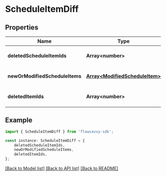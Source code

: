 # ScheduleItemDiff


## Properties

Name | Type | Description | Notes
------------ | ------------- | ------------- | -------------
**deletedScheduleItemIds** | **Array&lt;number&gt;** |  | [optional] [default to undefined]
**newOrModifiedScheduleItems** | [**Array&lt;ModifiedScheduleItem&gt;**](ModifiedScheduleItem.md) |  | [optional] [default to undefined]
**deletedItemIds** | **Array&lt;number&gt;** |  | [optional] [default to undefined]

## Example

```typescript
import { ScheduleItemDiff } from 'flowsavvy-sdk';

const instance: ScheduleItemDiff = {
    deletedScheduleItemIds,
    newOrModifiedScheduleItems,
    deletedItemIds,
};
```

[[Back to Model list]](../README.md#documentation-for-models) [[Back to API list]](../README.md#documentation-for-api-endpoints) [[Back to README]](../README.md)
